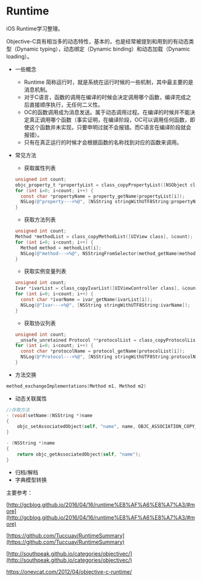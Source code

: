 # Runtime
iOS Runtime学习整理。

Objective-C具有相当多的动态特性，基本的，也是经常被提到和用到的有动态类型（Dynamic typing），动态绑定（Dynamic binding）和动态加载（Dynamic loading）。

- 一些概念

  - Runtime 简称运行时，就是系统在运行时候的一些机制，其中最主要的是消息机制。
  - 对于C语言，函数的调用在编译的时候会决定调用哪个函数，编译完成之后直接顺序执行，无任何二义性。
  - OC的函数调用成为消息发送。属于动态调用过程。在编译的时候并不能决定真正调用哪个函数（事实证明，在编译阶段，OC可以调用任何函数，即使这个函数并未实现，只要申明过就不会报错。而C语言在编译阶段就会报错）。
  - 只有在真正运行的时候才会根据函数的名称找到对应的函数来调用。

- 常见方法

  - 获取属性列表

  ```objective-c
  unsigned int count;
  objc_property_t *propertyList = class_copyPropertyList([NSObject class], &count);
  for (int i=0; i<count; i++) {
  	const char *propertyName = property_getName(propertyList[i]);
  	NSLog(@"property--->%@", [NSString stringWithUTF8String:propertyName]);
  }
  ```

  - 获取方法列表

  ```objective-c
  unsigned int count;
  Method *methodList = class_copyMethodList([UIView class], &count);
  for (int i=0; i<count; i++) {
  	Method method = methodList[i];
  	NSLog(@"method--->%@", NSStringFromSelector(method_getName(method)));
  }
  ```

  - 获取实例变量列表

  ```objective-c
  unsigned int count;
  Ivar *ivarList = class_copyIvarList([UIViewController class], &count);
  for (int i=0; i<count; i++) {
  	const char *ivarName = ivar_getName(ivarList[i]);
  	NSLog(@"Ivar--->%@", [NSString stringWithUTF8String:ivarName]);
  }
  ```

  - 获取协议列表

  ```objective-c
  unsigned int count;
  __unsafe_unretained Protocol **protocolList = class_copyProtocolList([UITableView class], &count);
  for (int i=0; i<count; i++) {
  	const char *protocolName = protocol_getName(protocolList[i]);
  	NSLog(@"Protocol--->%@", [NSString stringWithUTF8String:protocolName]);
  }
  ```


- 方法交换

```c
method_exchangeImplementations(Method m1, Method m2)
```

- 动态关联属性

```objective-c
//存取方法
- (void)setName:(NSString *)name
{
    objc_setAssociatedObject(self, "name", name, OBJC_ASSOCIATION_COPY_NONATOMIC);
}

- (NSString *)name
{
    return objc_getAssociatedObject(self, "name");
}
```

- 归档/解档
- 字典模型转换





主要参考：

[http://gcblog.github.io/2016/04/16/runtime%E8%AF%A6%E8%A7%A3/#more](http://gcblog.github.io/2016/04/16/runtime%E8%AF%A6%E8%A7%A3/#more)

[https://github.com/Tuccuay/RuntimeSummary](https://github.com/Tuccuay/RuntimeSummary)

[http://southpeak.github.io/categories/objectivec/](http://southpeak.github.io/categories/objectivec/)

https://onevcat.com/2012/04/objective-c-runtime/